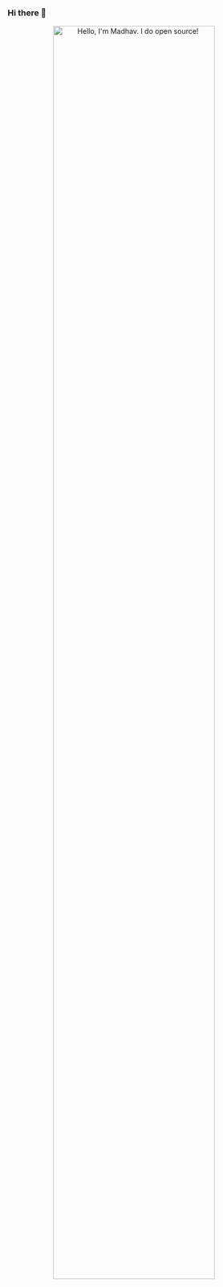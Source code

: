 ### Hi there 👋

<p align="center"><a href="https://anuraghazra.github.io"><img width="80%" alt="Hello, I'm Madhav. I do open source!" src="./assets/gh-readme-header.png" /></a></p>

<br />


<!--
**madhavth/madhavth** is a ✨ _special_ ✨ repository because its `README.md` (this file) appears on your GitHub profile.

Here are some ideas to get you started:

- 🔭 I’m currently working on ...
- 🌱 I’m currently learning ...
- 👯 I’m looking to collaborate on ...
- 🤔 I’m looking for help with ...
- 💬 Ask me about ...
- 📫 How to reach me: ...
- 😄 Pronouns: ...
- ⚡ Fun fact: ...
-->
